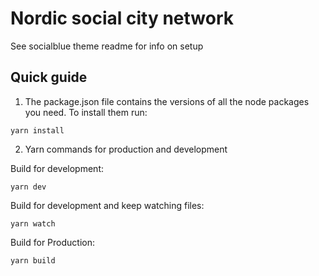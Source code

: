 # Nordic social city network

See socialblue theme readme for info on setup

## Quick guide

1. The package.json file contains the versions of all the node packages you need. To install them run:

`yarn install`

2. Yarn commands for production and development

Build for development:

`yarn dev`

Build for development and keep watching files:

`yarn watch`

Build for Production:

`yarn build`
